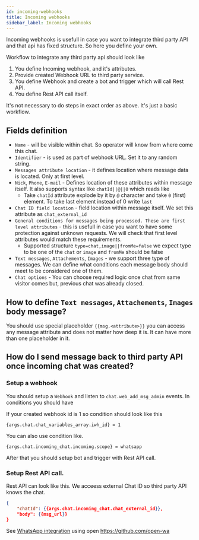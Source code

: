 ```yaml
---
id: incoming-webhooks
title: Incoming webhooks
sidebar_label: Incoming webhooks
---
```


Incoming webhooks is usefull in case you want to integrate third party API and that api has fixed structure. So here you define your own.

Workflow to integrate any third party api should look like

1. You define Incoming webhook, and it's attributes.
2. Provide created Webhook URL to third party service.
2. You define Webhook and create a bot and trigger which will call Rest API.
4. You define Rest API call itself.

It's not necessary to do steps in exact order as above. It's just a basic workflow.

## Fields definition

* `Name` - will be visible within chat. So operator will know from where come this chat.
* `Identifier` - is used as part of webhook URL. Set it to any random string.
* `Messages attribute location` - it defines location where message data is located. Only at first level.
* `Nick`, `Phone`, `E-mail` - Defines location of these attributes within message itself. It also supports syntax like `chatId||@||0` which reads like
    * Take `chatId` attribute explode by it by `@` character and take `0` (first) element. To take last element instead of 0 write `last`
* `Chat ID field location` - field location within message itself. We set this attribute as `chat_external_id`
* `General conditions for messages being processed. These are first level attributes` - this is usefull in case you want to have some protection against unknown requests. We will check that first level attributes would match these requirements.
    * Supported structure `type=chat,image||fromMe=false` we expect type to be one of the `chat` or `image` and `fromMe` should be false
* `Text messages`, `Attachements`, `Images` - we support three type of messages. We can define what conditions each message body should meet to be considered one of them.
* `Chat options` - You can choose required logic once chat from same visitor comes but, previous chat was already closed.

## How to define `Text messages`, `Attachements`, `Images` body message?

You should use special placeholder `{{msg.<attribute>}}` you can access any message attribute and does not matter how deep it is. It can have more than one placeholder in it.

## How do I send message back to third party API once incoming chat was created?

### Setup a webhook

You should setup a `Webhook` and listen to `chat.web_add_msg_admin` events. In conditions you should have

If your created webhook id is 1 so condition should look like this

`{args.chat.chat_variables_array.iwh_id} = 1`

You can also use condition like. 

`{args.chat.incoming_chat.incoming.scope} = whatsapp` 

After that you should setup bot and trigger with Rest API call.

### Setup Rest API call.

Rest API can look like this. We acceess external Chat ID so third party API knows the chat.

```json
{
    "chatId": {{args.chat.incoming_chat.chat_external_id}},
    "body": {{msg_url}}
}
```

See [WhatsApp integration](integration/whatsapp.md) using open https://github.com/open-wa